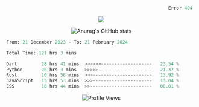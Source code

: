 ```python
                                                            Error 404   :(
```

<p align="center">
  <a href="https://skillicons.dev">
    <img src="https://skillicons.dev/icons?i=py,ts,rust,c" />
  </a>
</p>

<p align="center">
  <img alt="Anurag's GitHub stats" src="https://github-readme-stats.vercel.app/api?username=Kernel-rb&show_icons=true&theme=tokyonight">
</p>



<!--START_SECTION:waka-->

```python
From: 21 December 2023 - To: 21 February 2024

Total Time: 121 hrs 3 mins

Dart         28 hrs 41 mins  >>>>>>-------------------   23.54 %
Python       26 hrs 3 mins   >>>>>--------------------   21.37 %
Rust         16 hrs 58 mins  >>>----------------------   13.92 %
JavaScript   15 hrs 53 mins  >>>----------------------   13.04 %
CSS          10 hrs 44 mins  >>-----------------------   08.81 %
```

<!--END_SECTION:waka-->


<div align="center">
  <img src="https://komarev.com/ghpvc/?username=Kernel-rb&label=PROFILE+VIEWS" alt="Profile Views">
</div>
